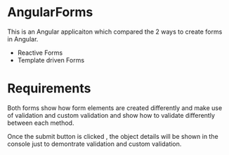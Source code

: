 # AngularForms

This is an Angular applicaiton which compared the 2 ways to create forms in Angular.

- Reactive Forms
- Template driven Forms

# Requirements

Both forms show how form elements are created differently and make use of validation and custom validation and show how to validate differently between each method.

Once the submit button is clicked , the object details will be shown in the console just to demontrate validation and custom validation.
